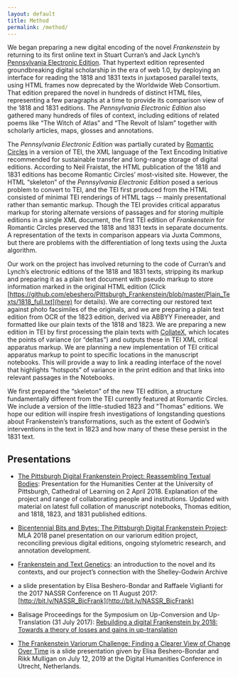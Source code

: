 ```yaml
---
layout: default
title: Method
permalink: /method/
---
```


We began preparing a new digital encoding of the novel *Frankenstein* by returning to its first online text in Stuart Curran’s and Jack Lynch’s [Pennsylvania Electronic Edition](http://knarf.english.upenn.edu/ ). That hypertext edition represented groundbreaking digital scholarship in the era of web 1.0, by deploying an interface for reading the 1818 and 1831 texts in juxtaposed parallel texts, using HTML frames now deprecated by the Worldwide Web Consortium. That edition prepared the novel in hundreds of distinct HTML files, representing a few paragraphs at a time to provide its comparison view of the 1818 and 1831 editions. The *Pennsylvania Electronic Edition* also gathered many hundreds of files of context, including editions of related poems like “The Witch of Atlas” and “The Revolt of Islam” together with scholarly articles, maps, glosses and annotations.

The *Pennsylvania Electronic Edition* was partially curated by [Romantic Circles](https://www.rc.umd.edu/editions/frankenstein) in a version of TEI, the XML language of the Text Encoding Initiative recommended for sustainable transfer and long-range storage of digital editions. According to Neil Fraistat, the HTML publication of the 1818 and 1831 editions has become Romantic Circles’ most-visited site. However, the HTML “skeleton” of the *Pennsylvania Electronic Edition* posed a serious problem to convert to TEI, and the TEI first produced from the HTML consisted of minimal TEI renderings of HTML tags -- mainly presentational rather than semantic markup. Though the TEI provides critical apparatus markup for storing alternate versions of passages and for storing multiple editions in a single XML document, the first TEI edition of *Frankenstein* for Romantic Circles preserved the 1818 and 1831 texts in separate documents. A representation of the texts in comparison appears via Juxta Commons, but there are problems with the differentiation of long texts using the Juxta algorithm.

Our work on the project has involved returning to the code of Curran’s and Lynch’s electronic editions of the 1818 and 1831 texts, stripping its markup and preparing it as a plain text document with pseudo markup to store information marked in the original HTML edition (Click [https://github.com/ebeshero/Pittsburgh_Frankenstein/blob/master/Plain_Texts/1818_full.txt](here) for details). We are correcting our restored text against photo facsimiles of the originals, and we are preparing a plain text edition from OCR of the 1823 edition, derived via ABBYY Finereader, and formatted like our plain texts of the 1818 and 1823. We are preparing a new edition in TEI by first processing the plain texts with [CollateX](http://collatex.net/), which locates the points of variance (or “deltas”) and outputs these in TEI XML critical apparatus markup. We are planning a new implementation of TEI critical apparatus markup to point to specific locations in the manuscript notebooks. This will provide a way to link a reading interface of the novel that highlights “hotspots” of variance in the print edition and that links into relevant passages in the Notebooks.

We first prepared the “skeleton” of the new TEI edition, a structure fundamentally different from the TEI currently featured at Romantic Circles. We include a version of the little-studied 1823 and "Thomas" editions. We hope our edition will inspire fresh investigations of longstanding questions about Frankenstein’s transformations, such as the extent of Godwin’s interventions in the text in 1823 and how many of these these persist in the 1831 text.

## Presentations

* [The Pittsburgh Digital Frankenstein Project: Reassembling Textual Bodies](http://slides.com/elisabeshero-bondar/pghpitt_frankenstein): Presentation for the Humanities Center at the University of Pittsburgh, Cathedral of Learning on 2 April 2018. Explanation of the project and range of collaborating people and institutions. Updated with material on latest full collation of manuscript notebooks, Thomas edition, and 1818, 1823, and 1831 published editions.

* [Bicentennial Bits and Bytes: The Pittsburgh Digital Frankenstein Project](http://slides.com/elisabeshero-bondar/mla_bicentfrank): MLA 2018 panel presentation on our variorum edition project, reconciling previous digital editions, ongoing stylometric research, and annotation development.

* [Frankenstein and Text Genetics](http://bit.ly/FrankenTextGen): an introduction to the novel and its contexts, and our project’s connection with the Shelley-Godwin Archive

* a slide presentation by Elisa Beshero-Bondar and Raffaele Viglianti for the 2017 NASSR Conference on 11 August 2017: [http://bit.ly/NASSR_BicFrank](http://bit.ly/NASSR_BicFrank)

* Balisage Proceedings for the Symposium on Up-Conversion and Up-Translation (31 July 2017): [Rebuilding a digital Frankenstein by 2018: Towards a theory of losses and gains in up-translation](https://www.balisage.net/Proceedings/vol20/html/Beshero-Bondar01/BalisageVol20-Beshero-Bondar01.html)

* [The Frankenstein Variorum Challenge: Finding a Clearer View of Change Over Time](https://slides.com/elisabeshero-bondar/fv_viewchange#/) is a slide presentation given by Elisa Beshero-Bondar and Rikk Mulligan on July 12, 2019 at the Digital Humanities Conference in Utrecht, Netherlands.
